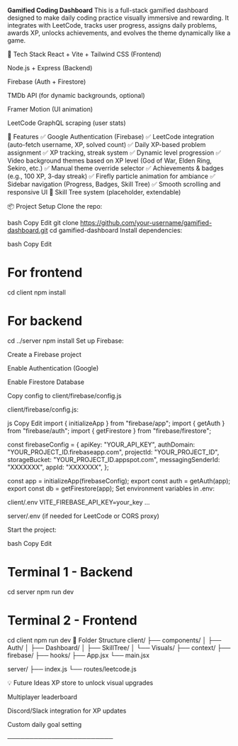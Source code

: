 **Gamified Coding Dashboard**
This is a full-stack gamified dashboard designed to make daily coding practice visually immersive and rewarding. It integrates with LeetCode, tracks user progress, assigns daily problems, awards XP, unlocks achievements, and evolves the theme dynamically like a game.

🔧 Tech Stack
React + Vite + Tailwind CSS (Frontend)

Node.js + Express (Backend)

Firebase (Auth + Firestore)

TMDb API (for dynamic backgrounds, optional)

Framer Motion (UI animation)

LeetCode GraphQL scraping (user stats)

🚀 Features
✅ Google Authentication (Firebase)
✅ LeetCode integration (auto-fetch username, XP, solved count)
✅ Daily XP-based problem assignment
✅ XP tracking, streak system
✅ Dynamic level progression
✅ Video background themes based on XP level (God of War, Elden Ring, Sekiro, etc.)
✅ Manual theme override selector
✅ Achievements & badges (e.g., 100 XP, 3-day streak)
✅ Firefly particle animation for ambiance
✅ Sidebar navigation (Progress, Badges, Skill Tree)
✅ Smooth scrolling and responsive UI
🚧 Skill Tree system (placeholder, extendable)

📦 Project Setup
Clone the repo:

bash
Copy
Edit
git clone https://github.com/your-username/gamified-dashboard.git
cd gamified-dashboard
Install dependencies:

bash
Copy
Edit
# For frontend
cd client
npm install

# For backend
cd ../server
npm install
Set up Firebase:

Create a Firebase project

Enable Authentication (Google)

Enable Firestore Database

Copy config to client/firebase/config.js

client/firebase/config.js:

js
Copy
Edit
import { initializeApp } from "firebase/app";
import { getAuth } from "firebase/auth";
import { getFirestore } from "firebase/firestore";

const firebaseConfig = {
  apiKey: "YOUR_API_KEY",
  authDomain: "YOUR_PROJECT_ID.firebaseapp.com",
  projectId: "YOUR_PROJECT_ID",
  storageBucket: "YOUR_PROJECT_ID.appspot.com",
  messagingSenderId: "XXXXXXX",
  appId: "XXXXXXX",
};

const app = initializeApp(firebaseConfig);
export const auth = getAuth(app);
export const db = getFirestore(app);
Set environment variables in .env:

client/.env
VITE_FIREBASE_API_KEY=your_key
...

server/.env (if needed for LeetCode or CORS proxy)

Start the project:

bash
Copy
Edit
# Terminal 1 - Backend
cd server
npm run dev

# Terminal 2 - Frontend
cd client
npm run dev
📁 Folder Structure
client/
├── components/
│ ├── Auth/
│ ├── Dashboard/
│ ├── SkillTree/
│ └── Visuals/
├── context/
├── firebase/
├── hooks/
├── App.jsx
└── main.jsx

server/
├── index.js
└── routes/leetcode.js

💡 Future Ideas
XP store to unlock visual upgrades

Multiplayer leaderboard

Discord/Slack integration for XP updates

Custom daily goal setting

────────────────────────

